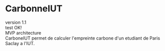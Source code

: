 # CarbonneIUT
version 1.1  
test OK!  
MVP architecture  
CarboneIUT permet de calculer l'empreinte carbone d'un etudiant de Paris Saclay a l'IUT.  
